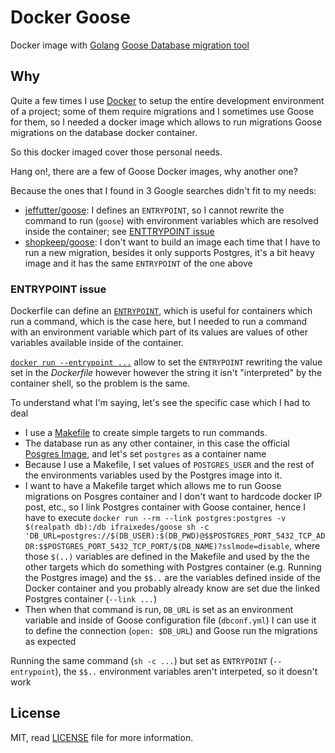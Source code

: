 Docker Goose
============

Docker image with [Golang](https://golang.org/) [Goose Database migration tool](https://github.com/steinbacher/goose)

## Why

Quite a few times I use [Docker](https://www.docker.com/) to setup the entire development environment of a project; some of them require migrations and I sometimes use Goose for them, so I needed a docker image which allows to run migrations Goose migrations on the database docker container.

So this docker imaged cover those personal needs.

Hang on!, there are a few of Goose Docker images, why another one?

Because the ones that I found in 3 Google searches didn't fit to my needs:

* [jeffutter/goose](https://github.com/jeffutter/goose-docker): I defines an `ENTRYPOINT`, so I cannot rewrite the command to run (`goose`) with environment variables which are resolved inside the container; see [ENTTRYPOINT issue](#entrypoint-issue)
* [shopkeep/goose](https://github.com/shopkeep/goose): I don't want to build an image each time that I have to run a new migration, besides it only supports Postgres, it's a bit heavy image and it has the same `ENTRYPOINT` of the one above


### ENTRYPOINT issue

Dockerfile can define an [`ENTRYPOINT`](https://docs.docker.com/engine/reference/builder/#entrypoint), which is useful for containers which run a command, which is the case here, but I needed to run a command with an environment variable which part of its values are values of other variables available inside of the container.

[`docker run --entrypoint ...`](https://docs.docker.com/engine/reference/run/#entrypoint-default-command-to-execute-at-runtime) allow to set the `ENTRYPOINT` rewriting the value set in the _Dockerfile_ however however the string it isn't "interpreted" by the container shell, so the problem is the same.

To understand what I'm saying, let's see the specific case which I had to deal

* I use a [Makefile](https://en.wikipedia.org/wiki/Makefile) to create simple targets to run commands.
* The database run as any other container, in this case the official [Posgres Image](https://hub.docker.com/_/postgres/), and let's set `postgres` as a container name
* Because I use a Makefile, I set values of `POSTGRES_USER` and the rest of the environments variables used by the Postgres image into it.
* I want to have a Makefile target which allows me to run Goose migrations on Posgres container and I don't want to hardcode docker IP post, etc., so I link Postgres container with Goose container, hence I have to execute
 `docker run --rm --link postgres:postgres -v $(realpath db):/db ifraixedes/goose sh -c 'DB_URL=postgres://$(DB_USER):$(DB_PWD)@$$POSTGRES_PORT_5432_TCP_ADDR:$$POSTGRES_PORT_5432_TCP_PORT/$(DB_NAME)?sslmode=disable`, where those `$(..)` variables are defined in the Makefile and used by the the other targets which do something with Postgres container (e.g. Running the Postgres image) and the `$$..` are the variables defined inside of the Docker container and you probably already know are set due the linked Postgres container (`--link ...`)
* Then when that command is run, `DB_URL` is set as an environment variable and inside of Goose configuration file (`dbconf.yml`) I can use it to define the connection (`open: $DB_URL`) and Goose run the migrations as expected

Running the same command (`sh -c ...`) but set as `ENTRYPOINT` (`--entrypoint`), the `$$..` environment variables aren't interpeted, so it doesn't work


## License

MIT, read [LICENSE](https://github.com/ifraixedes/docker-goose/blob/master/LICENSE) file for more information.
